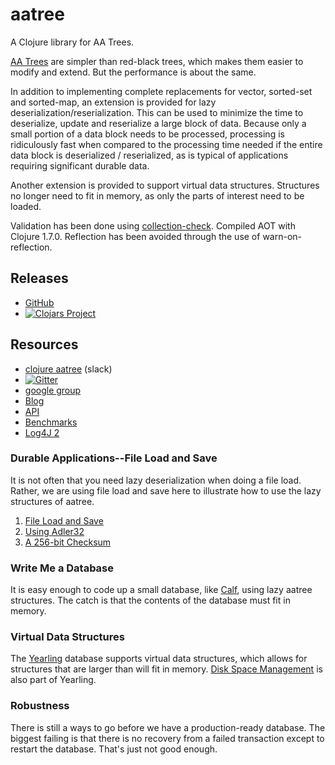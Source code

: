 # aatree

A Clojure library for AA Trees.

[AA Trees](https://en.wikipedia.org/wiki/AA_tree) 
are simpler than red-black trees,
which makes them easier to modify and extend.
But the performance is about the same.

In addition to implementing complete replacements for vector, sorted-set 
and sorted-map, an extension is
provided for lazy deserialization/reserialization.
This can be used to minimize the time to deserialize, update and reserialize
a large block of data. Because only a small portion of a data block
needs to be processed, processing is ridiculously fast when compared to
the processing time needed if the entire data block is deserialized / reserialized,
as is typical of applications requiring significant durable data.

Another extension is provided to support virtual data structures.
Structures no longer need to fit in memory, as only the parts of interest need to be
loaded.

Validation has been done using 
[collection-check](https://github.com/ztellman/collection-check).
Compiled AOT with Clojure 1.7.0. Reflection has been avoided through the
use of warn-on-reflection.

## Releases

* [GitHub](https://github.com/laforge49/aatree/releases)
* [![Clojars Project](http://clojars.org/aatree/latest-version.svg)](http://clojars.org/aatree)

## Resources 

* [clojure aatree](https://clojurians.slack.com/messages/aatree/) (slack)
* [![Gitter](https://badges.gitter.im/Join%20Chat.svg)](https://gitter.im/laforge49/aatree?utm_source=badge&utm_medium=badge&utm_campaign=pr-badge)
* [google group](https://groups.google.com/forum/?hl=en#!forum/agilewikidevelopers)
* [Blog](https://github.com/laforge49/aatree/wiki/Blog)
* [API](https://github.com/laforge49/aatree/wiki/API)
* [Benchmarks](https://github.com/laforge49/aatree/wiki/Benchmarks)
* [Log4J 2](https://github.com/laforge49/aatree/wiki/Log4J-2)

### Durable Applications--File Load and Save

It is not often that you need lazy deserialization when doing a file load. 
Rather, we are using file load and save here to illustrate how to use the lazy 
structures of aatree. 

1. [File Load and Save](https://github.com/laforge49/aatree/wiki/File-Load-and-Save)
1. [Using Adler32](https://github.com/laforge49/aatree/wiki/Using-Adler32)
1. [A 256-bit Checksum](https://github.com/laforge49/aatree/wiki/A-256-Bit-Checksum)

### Write Me a Database

It is easy enough to code up a small database, like
[Calf](https://github.com/laforge49/aatree/wiki/Calf),
using lazy aatree structures.
The catch is that the contents of the database must fit in memory.

### Virtual Data Structures

The [Yearling](https://github.com/laforge49/aatree/wiki/Yearling) database
supports virtual data structures, which allows for structures 
that are larger than will fit in memory.
[Disk Space Management](https://github.com/laforge49/aatree/wiki/Disk-Space-Management)
is also part of Yearling.

### Robustness

There is still a ways to go before we have a production-ready database. 
The biggest failing is that there is no recovery from a failed transaction except to 
restart the database. That's just not good enough.
